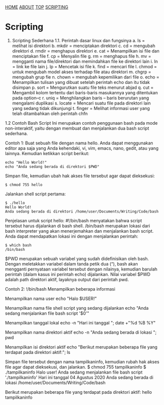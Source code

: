 ---
---

[HOME](index.md)
[ABOUT](README.md)
[TOP](#)
[SCRIPTING](#scripting)

# Scripting

1. Scripting Sederhana
1.1. Perintah dasar linux dan fungsinya
  a. ls  = melihat isi direktori
  b. mkdir =  menciptakan direktori
  c. cd  = mengubah direktori
  d. rmdir = menghapus direktori
  e. cat = Menampilkan isi file dan menciptakan file
  f. cp = Menyalin file
  g. rm = menghapus file
  h. mv = mengganti nama file/direktori dan memindahkan file ke direktori lain
  i. ln = link ke file lain
  j. lp = Mencetak isi file
  k. find = mencari file
  l. chmod = untuk mengubah model akses terhadap file atau direktori
  m. chgrp = mengubah grup fie
  n. chown = mengubah kepemilikan dari file
  o. echo = Menampilkan tulisan yang dibuat setelah perintah echo dan itu tidak disimpan
  p. sort = Mengurutkan suatu file teks menurut abjad
  q. cut = Mengambil kolom tertentu dari baris-baris masukannya yang ditentukan pada option–c
  r.  uniq = Menghilangkan baris – baris berurutan yang mengalami duplikasi
  s. locate = Mencari suatu file pada direktori lain yang sedang tidak dikunjungi
  t. finger = Melihat informasi user yang telah ditambahkan oleh perintah chfn

1.2 Contoh Bash Script
Ini merupakan contoh penggunaan bash pada mode non-interaktif, yaitu dengan membuat dan menjalankan dua bash script sederhana.

Contoh 1:
Buat sebuah file dengan nama hello. Anda dapat menggunakan editor apa saja yang Anda kehendaki, vi, vim, emacs, nano, gedit, atau yang lainnya. Kemudian ketikkan script berikut:
```#!/bin/bash
echo "Hello World!"
echo "Anda sedang berada di direktori $PWD"
```

Simpan file, kemudian ubah hak akses file tersebut agar dapat dieksekusi:
```
$ chmod 755 hello
```

Jalankan shell script pertama:
```
$ ./hello
Hello World!
Anda sedang berada di direktori /home/user/Documents/Writing/Code/bash
```
Penjelasan untuk script hello:
#!/bin/bash menyatakan bahwa script tersebut harus dijalankan di bash shell. /bin/bash merupakan lokasi dari bash interpreter yang akan menerjemahkan dan menjalankan bash script. Anda dapat mendapatkan lokasi ini dengan menjalankan perintah:
```
$ which bash
/bin/bash
```

$PWD merupakan sebuah variabel yang sudah didefinisikan oleh bash. Dengan meletakkan variabel dalam tanda petik dua (“), bash akan mengganti pernyataan variabel tersebut dengan nilainya, kemudian barulah perintah (dalam kasus ini perintah echo) dijalankan. Nilai variabel $PWD adalah path direktori aktif, layaknya output dari perintah pwd.

Contoh 2:
!/bin/bash
Menampilkan beberapa informasi
 
Menampilkan nama user
echo "Halo $USER!"
 
Menampilkan nama file shell script yang sedang dijalankan
echo "Anda sedang menjalankan file bash script '$0'"
 
Menampilkan tanggal lokal
echo -n "Hari ini tanggal "; date +"%d %B %Y"
 
Menampilkan nama direktori aktif
echo -n "Anda sedang berada di lokasi "; pwd
 
Menampilkan isi direktori aktif
echo "Berikut merupakan beberapa file yang terdapat pada direktori aktif:";
ls

Simpan file tersebut dengan nama tampilkaninfo, kemudian rubah hak akses file agar dapat dieksekusi, dan jalankan.
$ chmod 755 tampilkaninfo
$ ./tampilkaninfo
Halo user!
Anda sedang menjalankan file bash script './tampilkaninfo'
Hari ini tanggal 04 Agustus 2020
Anda sedang berada di lokasi /home/user/Documents/Writing/Code/bash

Berikut merupakan beberapa file yang terdapat pada direktori aktif:
hello tampilkaninfo


